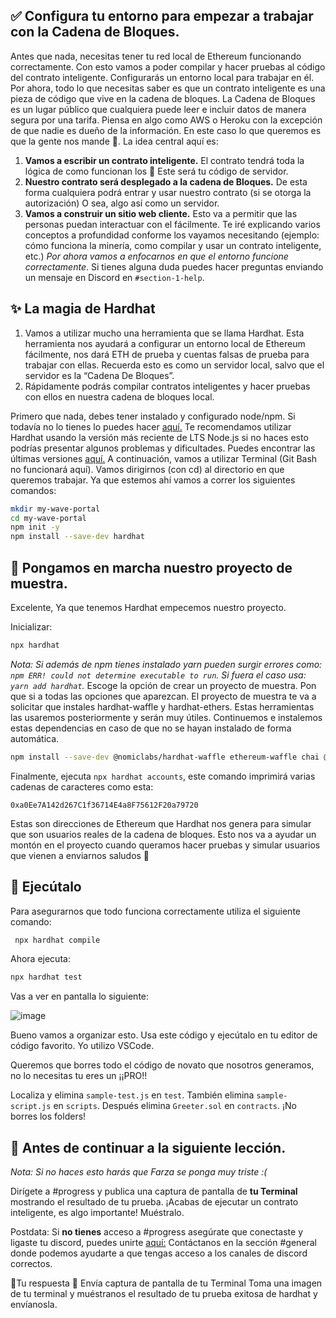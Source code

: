 ## ✅ Configura tu entorno para empezar a trabajar con la Cadena de Bloques.

Antes que nada, necesitas tener tu red local de Ethereum funcionando correctamente. Con esto vamos a poder compilar y hacer pruebas al código del contrato inteligente. Configurarás un entorno local para trabajar en él.
Por ahora, todo lo que necesitas saber es que un contrato inteligente es una pieza de código que vive en la cadena de bloques. La Cadena de Bloques es un lugar público que cualquiera puede leer e incluir datos de manera segura por una tarifa. Piensa en algo como AWS o Heroku con la excepción de que nadie es dueño de la información.
En este caso lo que queremos es que la gente nos mande 👋. La idea central aquí es:
1.	**Vamos a escribir un contrato inteligente.** El contrato tendrá toda la lógica de como funcionan los 👋 Este será tu código de servidor.
2.	**Nuestro contrato será desplegado a la cadena de Bloques.** De esta forma cualquiera podrá entrar y usar nuestro contrato (si se otorga la autorización) O sea, algo así como un servidor.
3.	**Vamos a construir un sitio web cliente.** Esto va a permitir que las personas puedan interactuar con el fácilmente.
Te iré explicando varios conceptos a profundidad conforme los vayamos necesitando (ejemplo: cómo funciona la minería, como compilar y usar un contrato inteligente, etc.) *Por ahora vamos a enfocarnos en que el entorno funcione correctamente*.
Si tienes alguna duda puedes hacer preguntas enviando un mensaje en Discord en `#section-1-help`.

## ✨ La magia de Hardhat
1.  Vamos a utilizar mucho una herramienta que se llama Hardhat. Esta herramienta nos ayudará a configurar un entorno local de Ethereum fácilmente, nos dará ETH de prueba y cuentas falsas de prueba para trabajar con ellas. Recuerda esto es como un servidor local, salvo que el servidor es la “Cadena De Bloques”.
2.	Rápidamente podrás compilar contratos inteligentes y hacer pruebas con ellos en nuestra cadena de bloques local.

Primero que nada, debes tener instalado y configurado node/npm. Si todavía no lo tienes lo puedes hacer [aquí.](https://hardhat.org/tutorial/setting-up-the-environment.html)
Te recomendamos utilizar Hardhat usando la versión más reciente de LTS Node.js si no haces esto podrías presentar algunos problemas y dificultades. Puedes encontrar las últimas versiones [aquí.](https://nodejs.org/en/about/releases/)
A continuación, vamos a utilizar Terminal (Git Bash no funcionará aquí). Vamos dirigirnos (con cd) al directorio en que queremos trabajar. Ya que estemos ahí vamos a correr los siguientes comandos:

```bash
mkdir my-wave-portal
cd my-wave-portal
npm init -y
npm install --save-dev hardhat
```

## 👏 Pongamos en marcha nuestro proyecto de muestra.

Excelente, Ya que tenemos Hardhat empecemos nuestro proyecto.

Inicializar:

```bash
npx hardhat
```

*Nota: Si además de npm tienes instalado yarn pueden surgir errores como:
`npm ERR! could not determine executable to run`. Si fuera el caso usa: `yarn add hardhat`.*
Escoge la opción de crear un proyecto de muestra. Pon que si a todas las opciones que aparezcan.
El proyecto de muestra te va a solicitar que instales hardhat-waffle y hardhat-ethers. Estas herramientas las usaremos posteriormente y serán muy útiles.
Continuemos e instalemos estas dependencias en caso de que no se hayan instalado de forma automática.

```bash
npm install --save-dev @nomiclabs/hardhat-waffle ethereum-waffle chai @nomiclabs/hardhat-ethers ethers
```
Finalmente, ejecuta `npx hardhat accounts`, este comando imprimirá varias cadenas de caracteres como esta:

`0xa0Ee7A142d267C1f36714E4a8F75612F20a79720`

Estas son direcciones de Ethereum que Hardhat nos genera para simular que son usuarios reales de la cadena de bloques. 
Esto nos va a ayudar un montón en el proyecto cuando queramos hacer pruebas y simular usuarios que vienen a enviarnos saludos 👋

## 🌟 Ejecútalo
Para asegurarnos que todo funciona correctamente utiliza el siguiente comando:

```bash
 npx hardhat compile
```
Ahora ejecuta:

```bash
npx hardhat test
```

Vas a ver en pantalla lo siguiente:

 ![image](https://user-images.githubusercontent.com/90020224/169627366-eaafd491-4da0-4141-a616-82d27b0d764f.png)
 
Bueno vamos a organizar esto.
Usa este código y ejecútalo en tu editor de código favorito. Yo utilizo VSCode.

Queremos que borres todo el código de novato que nosotros generamos, no lo necesitas tu eres un ¡¡PRO!!

Localiza y elimina `sample-test.js` en `test`. También elimina `sample-script.js` en `scripts`.
Después elimina `Greeter.sol` en `contracts`. ¡No borres los folders!

## 🚨 Antes de continuar a la siguiente lección.

*Nota: Si no haces esto harás que Farza se ponga muy triste :(*

Dirígete a #progress y publica una captura de pantalla de **tu Terminal** mostrando el resultado de tu prueba. ¡Acabas de ejecutar un contrato inteligente, es algo importante! Muéstralo.

Postdata: Si **no tienes** acceso a #progress asegúrate que conectaste y ligaste tu discord, puedes unirte [aquí:](https://discord.gg/mXDqs6Ubcc)
Contáctanos en la sección #general donde podemos ayudarte a que tengas acceso a los canales de discord correctos.

📝Tu respuesta
🤔 Envía captura de pantalla de tu Terminal
Toma una imagen de tu terminal y muéstranos el resultado de tu prueba exitosa de hardhat y envíanosla.
